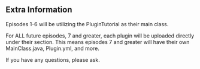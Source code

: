 ## Extra Information
Episodes 1-6 will be utilizing the PluginTutorial as their main class.

For ALL future episodes, 7 and greater, each plugin will be uploaded directly under their section.
This means episodes 7 and greater will have their own MainClass.java, Plugin.yml, and more.

If you have any questions, please ask.
